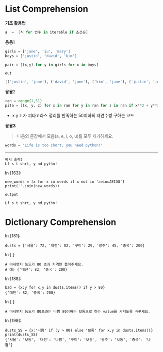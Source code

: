 

# List Comprehension

**기초 활용법**

```python
a  =  [식 for 변수 in iterable if 조건문]
```



**응용**1


```python
girls = ['jane', 'iu', 'mary']
boys = ['justin', 'david', 'kim']

pair = [(x,y) for y in girls for x in boys]
```

`out`
```python
[('justin', 'jane'), ('david', 'jane'), ('kim', 'jane'), ('justin', 'iu'), ('david', 'iu'), ('kim', 'iu'), ('justin', 'mary'), ('david', 'mary'), ('kim', 'mary')]
```



**응용**2

```python
ran = range(1,51)
pita = [(x, y, z) for x in ran for y in ran for z in ran if x**2 + y**2 == z**2 and x<y<z]
```

- x y z 가 피타고라스 정리를 만족하는 50이하의 자연수쌍 구하는 코드



**응용3**

> 다음의 문장에서 모음(a, e, i, o, u)를 모두 제거하세요.

```python
words = 'Life is too short, you need python!'
```

------

```
예시 출력)
Lf s t shrt, y nd pythn!
```





In [163]:

```
new_words = [x for x in words if x not in 'aeiouAEIOU']
print(''.join(new_words))
```

`output`

```
Lf s t shrt, y nd pythn!
```





# Dictionary Comprehension

In [181]:

```
dusts = {'서울': 72, '대전': 82, '구미': 29, '광주': 45, '중국': 200}
```

In [ ]:

```
# 미세먼지 농도가 80 초과 지역만 뽑아주세요.
# 예) {'대전': 82, '중국': 200}
```

In [188]:

```
bad = {x:y for x,y in dusts.items() if y > 80}
{'대전': 82, '중국': 200}
```

In [ ]:

```
# 미세먼지 농도가 80초과는 나쁨 80이하는 보통으로 하는 value를 가지도록 바꾸세요.
```

In [199]:

```
dusts_SS = {x:'나쁨' if (y > 80) else '보통' for x,y in dusts.items()}
print(dusts_SS)
{'서울': '보통', '대전': '나쁨', '구미': '보통', '광주': '보통', '중국': '나쁨'}
```